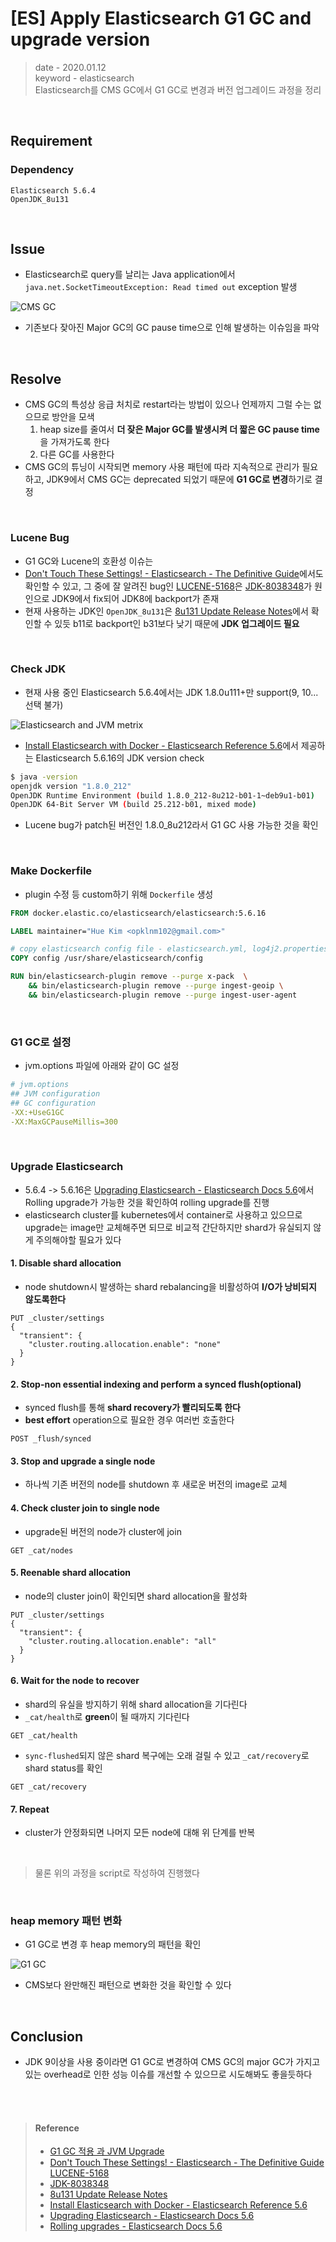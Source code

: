 # [ES] Apply Elasticsearch G1 GC and upgrade version
> date - 2020.01.12  
> keyword - elasticsearch  
> Elasticsearch를 CMS GC에서 G1 GC로 변경과 버전 업그레이드 과정을 정리

<br>

## Requirement

### Dependency
```
Elasticsearch 5.6.4
OpenJDK_8u131
```


<br>

## Issue
* Elasticsearch로 query를 날리는 Java application에서 `java.net.SocketTimeoutException: Read timed out` exception 발생

![CMS GC](./images/cms_gc.png)

* 기존보다 잦아진 Major GC의 GC pause time으로 인해 발생하는 이슈임을 파악


<br>

## Resolve
* CMS GC의 특성상 응급 처치로 restart라는 방법이 있으나 언제까지 그럴 수는 없으므로 방안을 모색
  1. heap size를 줄여서 **더 잦은 Major GC를 발생시켜 더 짧은 GC pause time**을 가져가도록 한다
  2. 다른 GC를 사용한다
* CMS GC의 튜닝이 시작되면 memory 사용 패턴에 따라 지속적으로 관리가 필요하고, JDK9에서 CMS GC는 deprecated 되었기 때문에 **G1 GC로 변경**하기로 결정

<br>

### Lucene Bug
* G1 GC와 Lucene의 호환성 이슈는 
* [Don't Touch These Settings! - Elasticsearch - The Definitive Guide](https://www.elastic.co/guide/en/elasticsearch/guide/master/_don_8217_t_touch_these_settings.html)에서도 확인할 수 있고, 그 중에 잘 알려진 bug인 [LUCENE-5168](https://issues.apache.org/jira/browse/LUCENE-5168)은 [JDK-8038348](https://bugs.openjdk.java.net/browse/JDK-8038348)가 원인으로 JDK9에서 fix되어 JDK8에 backport가 존재
* 현재 사용하는 JDK인 `OpenJDK_8u131`은 [8u131 Update Release Notes](https://www.oracle.com/technetwork/java/javase/8u131-relnotes-3565278.html)에서 확인할 수 있듯 b11로 backport인 b31보다 낮기 때문에 **JDK 업그레이드 필요**

<br>

### Check JDK
* 현재 사용 중인 Elasticsearch 5.6.4에서는 JDK 1.8.0u111+만 support(9, 10... 선택 불가)

![Elasticsearch and JVM metrix](./images/es_jvm_metrix.png)

* [Install Elasticsearch with Docker - Elasticsearch Reference 5.6](https://www.elastic.co/guide/en/elasticsearch/reference/5.6/docker.html)에서 제공하는 Elasticsearch 5.6.16의 JDK version check
```sh
$ java -version
openjdk version "1.8.0_212"
OpenJDK Runtime Environment (build 1.8.0_212-8u212-b01-1~deb9u1-b01)
OpenJDK 64-Bit Server VM (build 25.212-b01, mixed mode)
```
* Lucene bug가 patch된 버전인 1.8.0_8u212라서 G1 GC 사용 가능한 것을 확인

<br>

### Make Dockerfile
* plugin 수정 등 custom하기 위해 `Dockerfile` 생성
```dockerfile
FROM docker.elastic.co/elasticsearch/elasticsearch:5.6.16

LABEL maintainer="Hue Kim <opklnm102@gmail.com>"

# copy elasticsearch config file - elasticsearch.yml, log4j2.properties, jvm.options
COPY config /usr/share/elasticsearch/config

RUN bin/elasticsearch-plugin remove --purge x-pack  \
    && bin/elasticsearch-plugin remove --purge ingest-geoip \
    && bin/elasticsearch-plugin remove --purge ingest-user-agent
```

<br>

### G1 GC로 설정
* jvm.options 파일에 아래와 같이 GC 설정
```yaml
# jvm.options
## JVM configuration
## GC configuration
-XX:+UseG1GC
-XX:MaxGCPauseMillis=300
```

<br>

### Upgrade Elasticsearch
* 5.6.4 -> 5.6.16은 [Upgrading Elasticsearch - Elasticsearch Docs 5.6](https://www.elastic.co/guide/en/elasticsearch/reference/5.6/setup-upgrade.html)에서 Rolling upgrade가 가능한 것을 확인하여 rolling upgrade를 진행
* elasticsearch cluster를 kubernetes에서 container로 사용하고 있으므로 upgrade는 image만 교체해주면 되므로 비교적 간단하지만 shard가 유실되지 않게 주의해야할 필요가 있다

#### 1. Disable shard allocation
* node shutdown시 발생하는 shard rebalancing을 비활성하여 **I/O가 낭비되지 않도록한다**
```http
PUT _cluster/settings
{
  "transient": {
    "cluster.routing.allocation.enable": "none"
  }
}
```

#### 2. Stop-non essential indexing and perform a synced flush(optional)
* synced flush를 통해 **shard recovery가 빨리되도록 한다**
* **best effort** operation으로 필요한 경우 여러번 호출한다
```http
POST _flush/synced
```

#### 3. Stop and upgrade a single node
* 하나씩 기존 버전의 node를 shutdown 후 새로운 버전의 image로 교체

#### 4. Check cluster join to single node
* upgrade된 버전의 node가 cluster에 join
```http
GET _cat/nodes
```

#### 5. Reenable shard allocation
* node의 cluster join이 확인되면 shard allocation을 활성화
```http
PUT _cluster/settings
{
  "transient": {
    "cluster.routing.allocation.enable": "all"
  }
}
```

#### 6. Wait for the node to recover
* shard의 유실을 방지하기 위해 shard allocation을 기다린다
* `_cat/health`로 **green**이 될 때까지 기다린다
```http
GET _cat/health
```
* `sync-flushed`되지 않은 shard 복구에는 오래 걸릴 수 있고 `_cat/recovery`로 shard status를 확인
```http
GET _cat/recovery
```
#### 7. Repeat
* cluster가 안정화되면 나머지 모든 node에 대해 위 단계를 반복

<br>

> 물론 위의 과정을 script로 작성하여 진행했다

<br>

### heap memory 패턴 변화
* G1 GC로 변경 후 heap memory의 패턴을 확인

![G1 GC](./images/g1_gc.png)
* CMS보다 완만해진 패턴으로 변화한 것을 확인할 수 있다


<br>

## Conclusion
* JDK 9이상을 사용 중이라면 G1 GC로 변경하여 CMS GC의 major GC가 가지고 있는 overhead로 인한 성능 이슈를 개선할 수 있으므로 시도해봐도 좋을듯하다

<br><br>

> #### Reference
> * [G1 GC 적용 과 JVM Upgrade](https://brunch.co.kr/@alden/45)
> * [Don't Touch These Settings! - Elasticsearch - The Definitive Guide](https://www.elastic.co/guide/en/elasticsearch/guide/master/_don_8217_t_touch_these_settings.html)
[LUCENE-5168](https://issues.apache.org/jira/browse/LUCENE-5168)
> * [JDK-8038348](https://bugs.openjdk.java.net/browse/JDK-8038348)
> * [8u131 Update Release Notes](https://www.oracle.com/technetwork/java/javase/8u131-relnotes-3565278.html)
> * [Install Elasticsearch with Docker - Elasticsearch Reference 5.6](https://www.elastic.co/guide/en/elasticsearch/reference/5.6/docker.html)
> * [Upgrading Elasticsearch - Elasticsearch Docs 5.6](https://www.elastic.co/guide/en/elasticsearch/reference/5.6/setup-upgrade.html)
> * [Rolling upgrades - Elasticsearch Docs 5.6](https://www.elastic.co/guide/en/elasticsearch/reference/5.6/rolling-upgrades.html)
